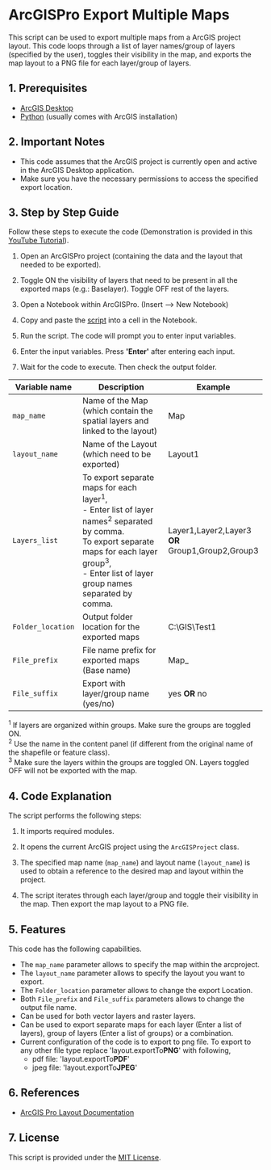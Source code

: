 # ArcGISPro Export Multiple Maps
This script can be used to export multiple maps from a ArcGIS project layout. This code loops through a list of layer names/group of layers (specified by the user), toggles their visibility in the map, and exports the map layout to a PNG file for each layer/group of layers.

## 1. Prerequisites

- [ArcGIS Desktop](https://www.esri.com/en-us/arcgis/products/arcgis-desktop/overview)
- [Python](https://www.python.org/) (usually comes with ArcGIS installation)

## 2. Important Notes

- This code assumes that the ArcGIS project is currently open and active in the ArcGIS Desktop application.
- Make sure you have the necessary permissions to access the specified export location.

## 3. Step by Step Guide

Follow these steps to execute the code (Demonstration is provided in this [YouTube Tutorial](https://www.youtube.com/watch?v=3LWcPiPtmQA)).

1. Open an ArcGISPro project (containing the data and the layout that needed to be exported).

2. Toggle ON the visibility of layers that need to be present in all the exported maps (e.g.: Baselayer). Toggle OFF rest of the layers.

3. Open a Notebook within ArcGISPro. (Insert --> New Notebook)

4. Copy and paste the [script](ArcGISPro_ExportMultipleMaps) into a cell in the Notebook.

5. Run the script. The code will prompt you to enter input variables.
   
6. Enter the input variables. Press <b>'Enter'</b> after entering each input.
   
7. Wait for the code to execute. Then check the output folder.

| Variable name | Description | Example | 
| -------- | -------- | -------- |
| `map_name` | Name of the Map (which contain the spatial layers and linked to the layout) | Map|
| `layout_name` | Name of the Layout (which need to be exported) | Layout1|
| `Layers_list` | To export separate maps for each layer<sup>1</sup>, <br> - Enter list of layer names<sup>2</sup> separated by comma. <br> To export separate maps for each layer group<sup>3</sup>, <br> - Enter list of layer group names separated by comma. <br> | Layer1,Layer2,Layer3 <br> <b>OR</b> <br> Group1,Group2,Group3|
| `Folder_location` | Output folder location for the exported maps | C:\GIS\Test1|
| `File_prefix` | File name prefix for exported maps (Base name) | Map_|
| `File_suffix` | Export with layer/group name (yes/no) | yes <b>OR</b> no|

<sup>1</sup> If layers are organized within groups. Make sure the groups are toggled ON. <br>
<sup>2</sup> Use the name in the content panel (if different from the original name of the shapefile or feature class). <br>
<sup>3</sup> Make sure the layers within the groups are toggled ON. Layers toggled OFF will not be exported with the map.

## 4. Code Explanation

The script performs the following steps:

1. It imports required modules.

2. It opens the current ArcGIS project using the `ArcGISProject` class.

3. The specified map name (`map_name`) and layout name (`layout_name`) is used to obtain a reference to the desired map and layout within the project.

6. The script iterates through each layer/group and toggle their visibility in the map. Then export the map layout to a PNG file.
   
## 5. Features

This code has the following capabilities.
- The `map_name` parameter allows to specify the map within the arcproject.
- The `layout_name` parameter allows to specify the layout you want to export.
- The `Folder_location` parameter allows to change the export Location.
- Both `File_prefix` and `File_suffix` parameters allows to change the output file name.
- Can be used for both vector layers and raster layers.
- Can be used to export separate maps for each layer (Enter a list of layers), group of layers (Enter a list of groups) or a combination.
- Current configuration of the code is to export to png file. To export to any other file type replace 'layout.exportTo<b>PNG</b>' with following,
   - pdf file: 'layout.exportTo<b>PDF</b>'
   - jpeg file: 'layout.exportTo<b>JPEG</b>'

## 6. References
- [ArcGIS Pro Layout Documentation](https://pro.arcgis.com/en/pro-app/latest/arcpy/mapping/layout-class.htm) 


## 7. License

This script is provided under the [MIT License](LICENSE).
